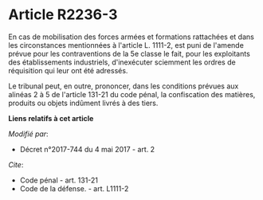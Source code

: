 # Article R2236-3

En cas de mobilisation des forces armées et formations rattachées et dans les circonstances mentionnées à l'article L.
1111-2, est puni de l'amende prévue pour les contraventions de la 5e classe le fait, pour les exploitants des établissements
industriels, d'inexécuter sciemment les ordres de réquisition qui leur ont été adressés.

Le tribunal peut, en outre, prononcer, dans les conditions prévues aux alinéas 2 à 5 de l'article 131-21 du code pénal, la
confiscation des matières, produits ou objets indûment livrés à des tiers.

**Liens relatifs à cet article**

_Modifié par_:

  - Décret n°2017-744 du 4 mai 2017 - art. 2

_Cite_:

  - Code pénal - art. 131-21
  - Code de la défense. - art. L1111-2
